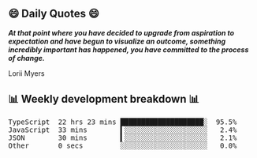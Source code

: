 ## 😄 Daily Quotes 😄

_**At that point where you have decided to upgrade from aspiration to expectation and have begun to visualize an outcome, something incredibly important has happened, you have committed to the process of change.**_

Lorii Myers



## 📊 Weekly development breakdown 📊

<pre>TypeScript  22 hrs 23 mins ████████████████████░  95.5%
JavaScript  33 mins        ▍░░░░░░░░░░░░░░░░░░░░   2.4%
JSON        30 mins        ▍░░░░░░░░░░░░░░░░░░░░   2.1%
Other       0 secs         ░░░░░░░░░░░░░░░░░░░░░   0.0%</pre>